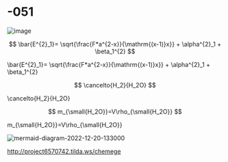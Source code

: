 # -051
![image](https://user-images.githubusercontent.com/114469407/192455782-c70a15c0-e0bb-4e38-814e-5d51da0fc503.png)

$$ \bar{E^{2}_1}= \sqrt{\frac{F*a^{2-x}}{\mathrm{(x-1)}x}} + \alpha^{2}_1 + \beta_1^{2} $$

\bar{E^{2}_1}= \sqrt{\frac{F*a^{2-x}}{\mathrm{(x-1)}x}} + \alpha^{2}_1 + \beta_1^{2}

$$ \cancelto{H_2}{H_2O} $$

\cancelto{H_2}{H_2O}

$$ m_{\small{H_2O}}=V\rho_{\small{H_2O}} $$

m_{\small{H_2O}}=V\rho_{\small{H_2O}}

![mermaid-diagram-2022-12-20-133000](https://user-images.githubusercontent.com/114469407/208598999-49341829-46d9-4f0e-b463-0fa41b1c6884.png)

http://project6570742.tilda.ws/chemege

